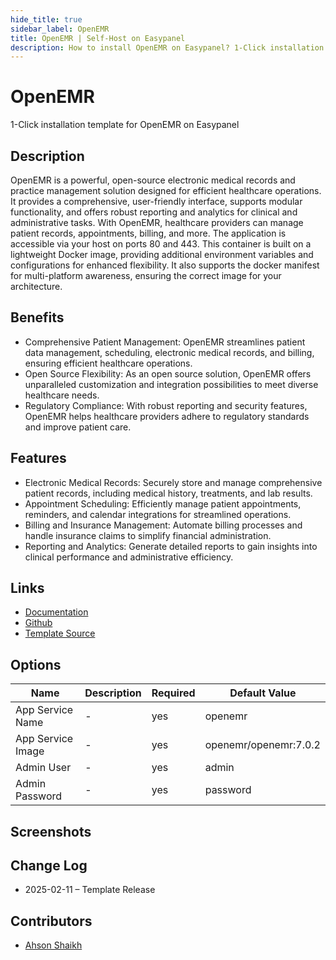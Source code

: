 ```yaml
---
hide_title: true
sidebar_label: OpenEMR
title: OpenEMR | Self-Host on Easypanel
description: How to install OpenEMR on Easypanel? 1-Click installation template for OpenEMR on Easypanel
---
```


<!-- generated -->

# OpenEMR

1-Click installation template for OpenEMR on Easypanel

## Description

OpenEMR is a powerful, open-source electronic medical records and practice management solution designed for efficient healthcare operations. It provides a comprehensive, user-friendly interface, supports modular functionality, and offers robust reporting and analytics for clinical and administrative tasks. With OpenEMR, healthcare providers can manage patient records, appointments, billing, and more. The application is accessible via your host on ports 80 and 443. This container is built on a lightweight Docker image, providing additional environment variables and configurations for enhanced flexibility. It also supports the docker manifest for multi-platform awareness, ensuring the correct image for your architecture.

## Benefits

- Comprehensive Patient Management: OpenEMR streamlines patient data management, scheduling, electronic medical records, and billing, ensuring efficient healthcare operations.
- Open Source Flexibility: As an open source solution, OpenEMR offers unparalleled customization and integration possibilities to meet diverse healthcare needs.
- Regulatory Compliance: With robust reporting and security features, OpenEMR helps healthcare providers adhere to regulatory standards and improve patient care.

## Features

- Electronic Medical Records: Securely store and manage comprehensive patient records, including medical history, treatments, and lab results.
- Appointment Scheduling: Efficiently manage patient appointments, reminders, and calendar integrations for streamlined operations.
- Billing and Insurance Management: Automate billing processes and handle insurance claims to simplify financial administration.
- Reporting and Analytics: Generate detailed reports to gain insights into clinical performance and administrative efficiency.

## Links

- [Documentation](https://www.open-emr.org/wiki/index.php/OpenEMR_Wiki_Home_Page)
- [Github](https://github.com/openemr/openemr)
- [Template Source](https://github.com/easypanel-io/templates/tree/main/templates/openemr)

## Options

Name | Description | Required | Default Value
-|-|-|-
App Service Name | - | yes | openemr
App Service Image | - | yes | openemr/openemr:7.0.2
Admin User | - | yes | admin
Admin Password | - | yes | password

## Screenshots


## Change Log

- 2025-02-11 – Template Release

## Contributors

- [Ahson Shaikh](https://github.com/Ahson-Shaikh)
